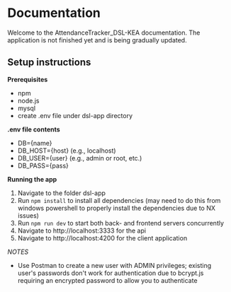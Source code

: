 # Documentation

Welcome to the AttendanceTracker_DSL-KEA documentation. The application is not finished yet and is being gradually updated.

## Setup instructions

**Prerequisites**
- npm
- node.js
- mysql
- create .env file under dsl-app directory

**.env file contents**
- DB={name}
- DB_HOST={host} (e.g., localhost)
- DB_USER={user} (e.g., admin or root, etc.)
- DB_PASS={pass}

**Running the app**
1. Navigate to the folder dsl-app
2. Run `npm install` to install all dependencies (may need to do this from windows powershell to properly install the dependencies due to NX issues)
3. Run `npm run dev` to start both back- and frontend servers concurrently
4. Navigate to http://localhost:3333 for the api
5. Navigate to http://localhost:4200 for the client application

*NOTES*
- Use Postman to create a new user with ADMIN privileges; existing user's passwords don't work for authentication due to bcrypt.js requiring an encrypted password to allow you to authenticate


